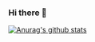 ### Hi there 👋

[![Anurag's github stats](https://github-readme-stats.vercel.app/api?username=s0ye0ve)](https://github.com/anuraghazra/github-readme-stats)
<!--
**s0ye0ve/s0ye0ve** is a ✨ _special_ ✨ repository because its `README.md` (this file) appears on your GitHub profile.

Here are some ideas to get you started:

- 🔭 I’m currently working on ...
- 🌱 I’m currently learning ...
- 👯 I’m looking to collaborate on ...
- 🤔 I’m looking for help with ...
- 💬 Ask me about ...
- 📫 How to reach me: ...
- 😄 Pronouns: ...
- ⚡ Fun fact: ...
-->
